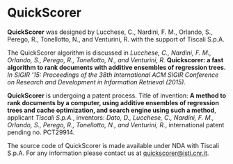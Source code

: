 QuickScorer
===========

**QuickScorer** was designed by Lucchese, C., Nardini, F. M., Orlando, S., Perego, R., Tonellotto, N., and Venturini, R. with the support of Tiscali S.p.A. 

The QuickScorer algorithm is discussed in *Lucchese, C., Nardini, F. M., Orlando, S., Perego, R., Tonellotto, N., and Venturini, R.* **Quickscorer: a fast algorithm to rank documents with additive ensembles of regression trees.** *In SIGIR ’15: Proceedings of the 38th International ACM SIGIR Conference on Research and Development in Information Retrieval (2015)*.

**QuickScorer** is undergoing a patent process. Title of invention: **A method to rank documents by a computer, using additive ensembles of regression trees and cache optimization, and search engine using such a method**, applicant *Tiscali S.p.A.*, inventors: *Dato, D., Lucchese, C., Nardini, F. M., Orlando, S., Perego, R., Tonellotto, N., and Venturini, R.*, international patent pending no. PCT29914.

The source code of QuickScorer is made available under NDA with Tiscali S.p.A. For any information please contact us at quickscorer@isti.cnr.it.
